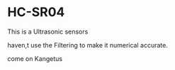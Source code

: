 # HC-SR04
This is a Ultrasonic sensors

haven,t use the Filtering to make it numerical accurate.

come on Kangetus 
